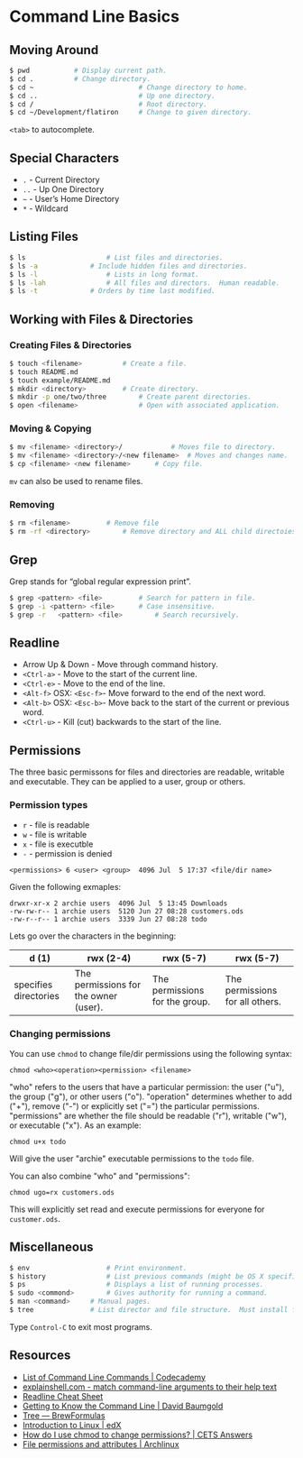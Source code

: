 # Command Line Basics


## Moving Around
```bash
$ pwd           # Display current path.
$ cd .          # Change directory.
$ cd ~							# Change directory to home.
$ cd ..							# Up one directory.
$ cd /							# Root directory.
$ cd ~/Development/flatiron		# Change to given directory.
```

`<tab>` to autocomplete.

## Special Characters
* `.` - Current Directory
* `..` - Up One Directory
* `~` - User’s Home Directory
* `*` - Wildcard

## Listing Files
```bash
$ ls 					# List files and directories.
$ ls -a				# Include hidden files and directories.
$ ls -l 				# Lists in long format.
$ ls -lah				# All files and directors.  Human readable.
$ ls -t				# Orders by time last modified. 
```

## Working with Files & Directories

### Creating Files & Directories
```bash
$ touch <filename>			# Create a file.
$ touch README.md
$ touch example/README.md
$ mkdir <directory>			# Create directory.
$ mkdir -p one/two/three		# Create parent directories.
$ open <filename>				# Open with associated application.
```

### Moving & Copying
```bash
$ mv <filename> <directory>/			# Moves file to directory.
$ mv <filename> <directory>/<new filename>	# Moves and changes name.
$ cp <filename> <new filename>		# Copy file.
```

`mv` can also be used to rename files.

### Removing
```bash
$ rm <filename>			# Remove file
$ rm -rf <directory>		# Remove directory and ALL child directoies!
```

## Grep 
Grep stands for “global regular expression print”.

```bash
$ grep <pattern> <file>			# Search for pattern in file.
$ grep -i <pattern> <file>		# Case insensitive.
$ grep -r	<pattern> <file>		# Search recursively.
```

## Readline
* Arrow Up & Down - Move through command history.
* `<Ctrl-a>` - Move to the start of the current line.
* `<Ctrl-e>` - Move to the end of the line.
* `<Alt-f>` OSX: `<Esc-f>`- Move forward to the end of the next word.
* `<Alt-b>` OSX: `<Esc-b>`- Move back to the start of the current or previous word.
* `<Ctrl-u>` - Kill (cut) backwards to the start of the line.

## Permissions
The three basic permissons for files and directories are readable, writable and executable. They can be applied to a user, group or others.

### Permission types
* `r` - file is readable
* `w` - file is writable
* `x` - file is executble
* `-` - permission is denied
```
<permissions> 6 <user> <group>  4096 Jul  5 17:37 <file/dir name>
```
Given the following exmaples:
```
drwxr-xr-x 2 archie users  4096 Jul  5 13:45 Downloads
-rw-rw-r-- 1 archie users  5120 Jun 27 08:28 customers.ods
-rw-r--r-- 1 archie users  3339 Jun 27 08:28 todo
```
Lets go over the characters in the beginning:

| d (1) | rwx (2-4) | rwx (5-7) | rwx (5-7) |
| ------------- | ------------- | ------------- | ------------- |
| specifies directories | The permissions for the owner (user). | The permissions for the group. | The permissions for all others. |

### Changing permissions

You can use `chmod` to change file/dir permissions using the following syntax:
```
chmod <who><operation><permission> <filename>
```

"who" refers to the users that have a particular permission: the user ("u"), the group ("g"), or other users ("o"). "operation" determines whether to add ("+"), remove ("-") or explicitly set ("=") the particular permissions. "permissions" are whether the file should be readable ("r"), writable ("w"), or executable ("x"). As an example:
```
chmod u+x todo
```
Will give the user "archie" executable permissions to the `todo` file.

You can also combine "who" and "permissions":
```
chmod ugo=rx customers.ods
```
This will explicitly set read and execute permissions for everyone for `customer.ods`.

## Miscellaneous
```bash
$ env					# Print environment.
$ history				# List previous commands (might be OS X specific).
$ ps 					# Displays a list of running processes.
$ sudo <commond> 		# Gives authority for running a command.
$ man <command>		# Manual pages.
$ tree				# List director and file structure.  Must install first.
```

Type `Control-C` to exit most programs.

## Resources
* [List of Command Line Commands | Codecademy](https://www.codecademy.com/articles/command-line-commands)
* [explainshell.com - match command-line arguments to their help text](https://explainshell.com/)
* [Readline Cheat Sheet](http://readline.kablamo.org/emacs.html)
* [Getting to Know the Command Line | David Baumgold](https://www.davidbaumgold.com/tutorials/command-line/)
* [Tree — BrewFormulas](http://brewformulas.org/Tree)
* [Introduction to Linux | edX](https://www.edx.org/course/introduction-linux-linuxfoundationx-lfs101x-1)
* [How do I use chmod to change permissions? | CETS Answers](https://www.seas.upenn.edu/cets/answers/chmod.html)
* [File permissions and attributes | Archlinux](https://wiki.archlinux.org/index.php/File_permissions_and_attributes)
